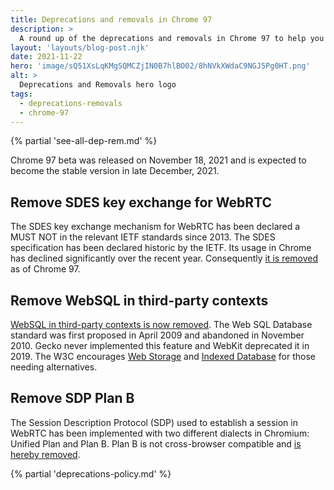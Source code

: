 ```yaml
---
title: Deprecations and removals in Chrome 97
description: >
  A round up of the deprecations and removals in Chrome 97 to help you plan.
layout: 'layouts/blog-post.njk'
date: 2021-11-22
hero: 'image/sQ51XsLqKMgSQMCZjIN0B7hlBO02/8hNVkXWdaC9NGJ5Pg0HT.png'
alt: >
  Deprecations and Removals hero logo
tags:
  - deprecations-removals
  - chrome-97
---
```


{% partial 'see-all-dep-rem.md' %}

Chrome 97 beta was released on November 18, 2021 and is expected to become the
stable version in late December, 2021.

## Remove SDES key exchange for WebRTC

The SDES key exchange mechanism for WebRTC has been declared a MUST NOT in the
relevant IETF standards since 2013. The SDES specification has been declared
historic by the IETF. Its usage in Chrome has declined significantly over the
recent year. Consequently [it is
removed](https://www.chromestatus.com/feature/5695324321480704) as of Chrome
97.

## Remove WebSQL in third-party contexts

[WebSQL in third-party contexts is now removed](https://www.chromestatus.com/feature/5684870116278272).
The Web SQL Database standard was first proposed in April 2009 and abandoned in
November 2010. Gecko never implemented this feature and WebKit deprecated it in
2019. The W3C encourages
[Web Storage](https://developer.mozilla.org/docs/Web/API/Web_Storage_API)
and
[Indexed Database](https://developer.mozilla.org/docs/Web/API/IndexedDB_API)
for those needing alternatives.

## Remove SDP Plan B

The Session Description Protocol (SDP) used to establish a session in WebRTC has
been implemented with two different dialects in Chromium: Unified Plan and Plan
B. Plan B is not cross-browser compatible and [is hereby
removed](https://www.chromestatus.com/features/5823036655665152).

{% partial 'deprecations-policy.md' %}
